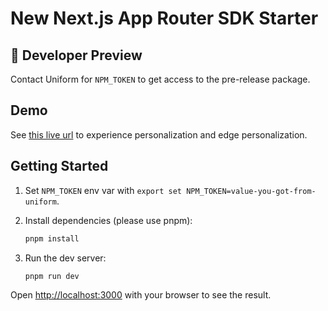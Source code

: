 # New Next.js App Router SDK Starter

## 🚧 Developer Preview
Contact Uniform for `NPM_TOKEN` to get access to the pre-release package.

## Demo

See [this live url](https://nextjs-app-router-v2.vercel.app/) to experience personalization and edge personalization.

## Getting Started

1. Set `NPM_TOKEN` env var with `export set NPM_TOKEN=value-you-got-from-uniform`.

2. Install dependencies (please use pnpm):
    ```bash
    pnpm install
    ```

3. Run the dev server:

    ```bash
    pnpm run dev
    ```

Open [http://localhost:3000](http://localhost:3000) with your browser to see the result.